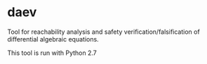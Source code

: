 # daev
Tool for reachability analysis and safety verification/falsification of differential algebraic equations.

This tool is run with Python 2.7

